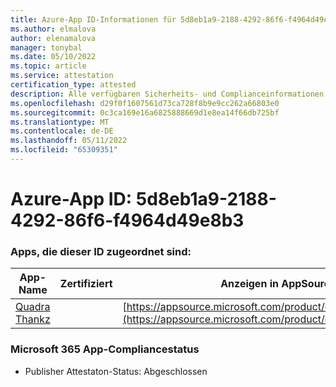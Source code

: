 ```yaml
---
title: Azure-App ID-Informationen für 5d8eb1a9-2188-4292-86f6-f4964d49e8b3
ms.author: elmalova
author: elenamalova
manager: tonybal
ms.date: 05/10/2022
ms.topic: article
ms.service: attestation
certification_type: attested
description: Alle verfügbaren Sicherheits- und Complianceinformationen für 5d8eb1a9-2188-4292-86f6-f4964d49e8b3.
ms.openlocfilehash: d29f0f1607561d73ca728f8b9e9cc262a66803e0
ms.sourcegitcommit: 0c3ca169e16a6825888669d1e8ea14f66db725bf
ms.translationtype: MT
ms.contentlocale: de-DE
ms.lasthandoff: 05/11/2022
ms.locfileid: "65309351"
---
```

# <a name="azure-app-id-5d8eb1a9-2188-4292-86f6-f4964d49e8b3"></a>Azure-App ID: 5d8eb1a9-2188-4292-86f6-f4964d49e8b3


### <a name="apps-associated-with-this-id"></a>Apps, die dieser ID zugeordnet sind:
| **App-Name** | **Zertifiziert** | **Anzeigen in AppSource** |
|--------------|---------------|-----------------------|
| [Quadra Thankz](../forward/WA200003671.md) |  | [https://appsource.microsoft.com/product/office/WA200003671](https://appsource.microsoft.com/product/office/WA200003671) |

### <a name="microsoft-365-app-compliance-status"></a>Microsoft 365 App-Compliancestatus
- Publisher Attestaton-Status: Abgeschlossen
